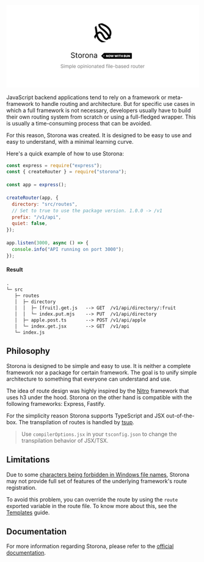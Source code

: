 ![Preview banner](public/preview-banner.png)

JavaScript backend applications tend to rely on a framework or meta-framework to handle routing and architecture. But for specific use cases in which a full framework is not necessary, developers usually have to build their own routing system from scratch or using a full-fledged wrapper. This is usually a time-consuming process that can be avoided.

For this reason, Storona was created. It is designed to be easy to use and easy to understand, with a minimal learning curve.

Here's a quick example of how to use Storona:

```js
const express = require("express");
const { createRouter } = require("storona");

const app = express();

createRouter(app, {
  directory: "src/routes",
  // Set to true to use the package version. 1.0.0 -> /v1
  prefix: "/v1/api",
  quiet: false,
});

app.listen(3000, async () => {
  console.info("API running on port 3000");
});
```

#### Result

```
.
└─ src
   ├─ routes
   │  ├─ directory
   │  │  ├─ [fruit].get.js   --> GET  /v1/api/directory/:fruit
   │  │  └─ index.put.mjs    --> PUT  /v1/api/directory
   │  ├─ apple.post.ts       --> POST /v1/api/apple
   │  └─ index.get.jsx       --> GET  /v1/api
   └─ index.js
```

## Philosophy

Storona is designed to be simple and easy to use. It is neither a complete framework nor a package for certain framework. The goal is to unify simple architecture to something that everyone can understand and use.

The idea of route design was highly inspired by the [Nitro](https://nitro.unjs.io/guide/routing#filesystem-routing) framework that uses h3 under the hood. Storona on the other hand is compatible with the following frameworks: Express, Fastify.

For the simplicity reason Storona supports TypeScript and JSX out-of-the-box. The transpilation of routes is handled by [tsup](https://tsup.egoist.dev/).

> Use `compilerOptions.jsx` in your `tsconfig.json` to change the transpilation behavior of JSX/TSX.

## Limitations

Due to some [characters being forbidden in Windows file names](https://stackoverflow.com/a/31976060/14301934), Storona may not provide full set of features of the underlying framework's route registration.

To avoid this problem, you can override the route by using the `route` exported variable in the route file. To know more about this, see the [Templates](https://storona.domin.lol/guide/routing/templates#overriding-route-and-method) guide.

## Documentation

For more information regarding Storona, please refer to the [official documentation](https://storona.domin.lol).
